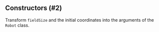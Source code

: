## Constructors (#2)

Transform `fieldSize` and the initial coordinates into the arguments of the `Robot` class.